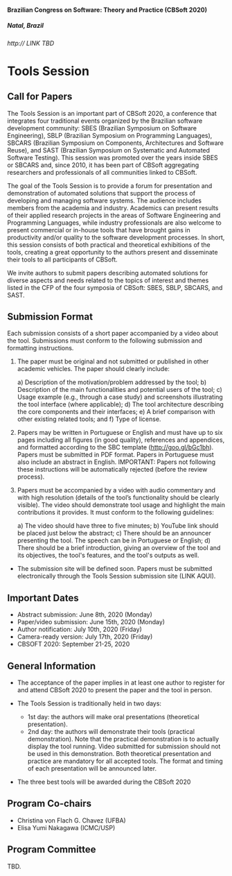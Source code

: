 #### Brazilian Congress on Software: Theory and Practice (CBSoft 2020)
##### Natal, Brazil
###### http:// LINK TBD

Tools Session
=============

Call for Papers
---------------

The Tools Session is an important part of CBSoft 2020, a conference that integrates four traditional events organized by the Brazilian software development community: SBES (Brazilian Symposium on Software Engineering), SBLP (Brazilian Symposium on Programming Languages), SBCARS (Brazilian Symposium on Components, Architectures and Software Reuse), and SAST (Brazilian Symposium on Systematic and Automated Software Testing). This session was promoted over the years inside SBES or SBCARS and, since 2010, it has been part of CBSoft aggregating researchers and professionals of all communities linked to CBSoft.

The goal of the Tools Session is to provide a forum for presentation and demonstration of automated solutions that support the process of developing and managing software systems. 
The audience includes members from the academia and industry. 
Academics can present results of their applied research projects in the areas of Software Engineering and Programming Languages, while industry professionals are also welcome to present commercial or in-house tools that have brought gains in productivity and/or quality to the software development processes. In short, this session consists of both practical and theoretical exhibitions of the tools, creating a great opportunity to the authors present and disseminate their tools to all participants of CBSoft.

<!--
### TOPICS OF INTEREST
-->

We invite authors to submit papers describing automated solutions for diverse aspects and needs related to the topics of interest and themes listed in the CFP of the four symposia of CBSoft: SBES, SBLP, SBCARS, and SAST.

<!--
A non-exhaustive list of topics of interest includes (in alphabetical order):
- Programming Languages Environments and Compilers
- Software Architecture
- Object-oriented/aspect-oriented software development
- Model-Driven Development
- Distributed Software Development
- Software Product Line
- Requirements Engineering
- Experimental Software Engineering
- Configuration Management
- Software Maintenance, Reengineering, and Refactoring
- Metrics and Measurements in Software Engineering
- Software Processes
- Software Reuse
- Software Verification, Validation, and Testing
-->

Submission Format
-----------------

Each submission consists of a short paper accompanied by a video about the tool. Submissions must conform to the following submission and formatting instructions.

1. The paper must be original and not submitted or published in other academic vehicles. The paper should clearly include:

   a) Description of the motivation/problem addressed by the tool;
   b) Description of the main functionalities and potential users of the tool;
   c) Usage example (e.g., through a case study) and screenshots illustrating the tool interface (where applicable);
   d) The tool architecture describing the core components and their interfaces;
   e) A brief comparison with other existing related tools; and
   f) Type of license.

2. Papers may be written in Portuguese or English and must have up to six pages including all figures (in good quality), references and appendices, and formatted according to the SBC template (http://goo.gl/bGc1bh). Papers must be submitted in PDF format. Papers in Portuguese must also include an abstract in English. IMPORTANT: Papers not following these instructions will be automatically rejected (before the review process).

3. Papers must be accompanied by a video with audio commentary and with high resolution (details of the tool’s functionality should be clearly visible). The video should demonstrate tool usage and highlight the main contributions it provides. It must conform to the following guidelines:

   a) The video should have three to five minutes;
   b) YouTube link should be placed just below the abstract;
   c) There should be an announcer presenting the tool. The speech can be in Portuguese or English;
   d) There should be a brief introduction, giving an overview of the tool and its objectives, the tool's features, and the tool's outputs as well.
   
- The submission site will be defined soon.  Papers must be submitted electronically through the Tools Session submission site (LINK AQUI).

Important Dates
---------------

- Abstract submission: June 8th, 2020 (Monday) 
- Paper/video submission: June 15th, 2020 (Monday)
- Author notification:  July 10th, 2020 (Friday)
- Camera-ready version: July 17th, 2020 (Friday)
- CBSOFT 2020: September 21-25, 2020

General Information
-------------------

- The acceptance of the paper implies in at least one author to register for and attend CBSoft 2020 to present the paper and the tool in person.

- The Tools Session is traditionally held in two days:
   - 1st day: the authors will make oral presentations (theoretical presentation).
   - 2nd day: the authors will demonstrate their tools (practical demonstration). Note that the practical demonstration is to actually display the tool running. Video submitted for submission should not be used in this demonstration. Both theoretical presentation and practice are mandatory for all accepted tools. 
The format and timing of each presentation will be announced later.

- The three best tools will be awarded during the CBSoft 2020


Program Co-chairs
-----------------

- Christina von Flach G. Chavez (UFBA)
- Elisa Yumi Nakagawa (ICMC/USP)

Program Committee  
-----------------

TBD.
